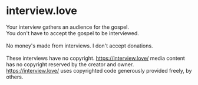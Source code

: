 # interview.love

Your interview gathers an audience for the gospel. <br>
You don't have to accept the gospel to be interviewed. <br><br>
No money's made from interviews. I don't accept donations.<br><br>
These interviews have no copyright. https://interview.love/ media content has no copyright reserved by the creator and owner.<br>
https://interview.love/ uses copyrighted code generously provided freely, by others.
